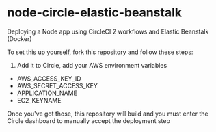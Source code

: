 # node-circle-elastic-beanstalk
Deploying a Node app using CircleCI 2 workflows and Elastic Beanstalk (Docker)

To set this up yourself, fork this repository and follow these steps:

1. Add it to Circle, add your AWS environment variables
- AWS_ACCESS_KEY_ID
- AWS_SECRET_ACCESS_KEY
- APPLICATION_NAME
- EC2_KEYNAME

Once you've got those, this repository will build and you must enter the Circle dashboard to manually accept the deployment step
